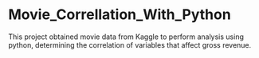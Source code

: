 # Movie_Correllation_With_Python
This project obtained movie data from Kaggle to perform analysis using python, determining the correlation of variables that affect gross revenue.
